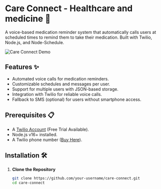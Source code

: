 # Care Connect - Healthcare and medicine 💊

A voice-based medication reminder system that automatically calls users at scheduled times to remind them to take their medication. Built with Twilio, Node.js, and Node-Schedule.

![Care Connect Demo](https://imgur.com/placeholder.png) <!-- Add a demo image/gif here -->

## Features ✨
- Automated voice calls for medication reminders.
- Customizable schedules and messages per user.
- Support for multiple users with JSON-based storage.
- Integration with Twilio for reliable voice calls.
- Fallback to SMS (optional) for users without smartphone access.

## Prerequisites 📋
- A [Twilio Account](https://www.twilio.com/) (Free Trial Available).
- Node.js v16+ installed.
- A Twilio phone number ([Buy Here](https://console.twilio.com/us1/develop/phone-numbers/manage/numbers)).

## Installation 🛠️

1. **Clone the Repository**
   ```bash
   git clone https://github.com/your-username/care-connect.git
   cd care-connect